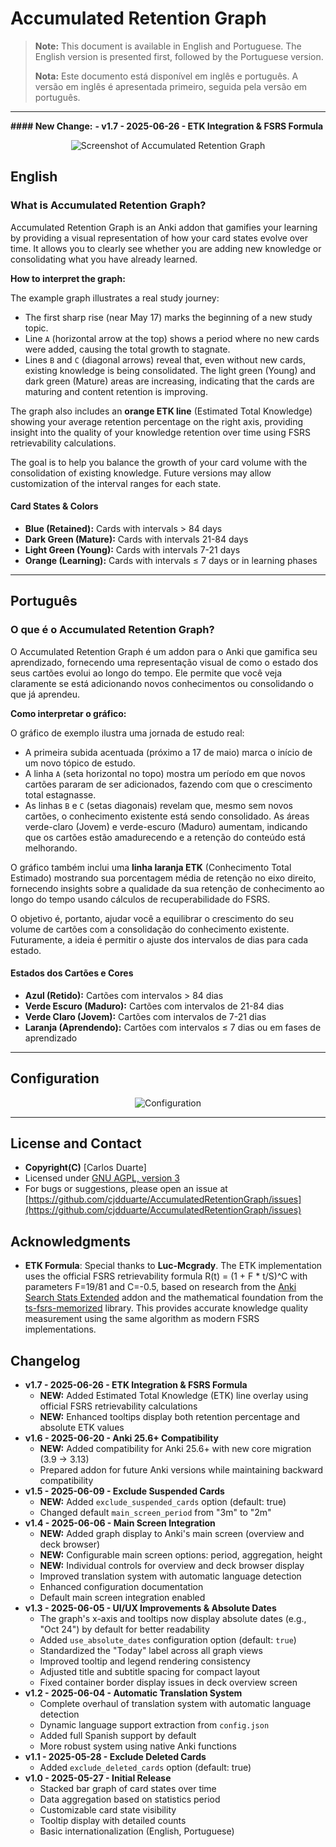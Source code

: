# **Accumulated Retention Graph**

> **Note:** This document is available in English and Portuguese. The English version is presented first, followed by the Portuguese version.
>
> **Nota:** Este documento está disponível em inglês e português. A versão em inglês é apresentada primeiro, seguida pela versão em português.

---

<b>#### New Change:</b>
<b>- **v1.7 - 2025-06-26 - ETK Integration & FSRS Formula**</b>

<p align="center">
  <img src="https://i.ibb.co/zHs24s0R/image.png" alt="Screenshot of Accumulated Retention Graph">
</p>

## **English**

### What is Accumulated Retention Graph?

Accumulated Retention Graph is an Anki addon that gamifies your learning by providing a visual representation of how your card states evolve over time. It allows you to clearly see whether you are adding new knowledge or consolidating what you have already learned.

**How to interpret the graph:**

The example graph illustrates a real study journey:
- The first sharp rise (near May 17) marks the beginning of a new study topic.
- Line `A` (horizontal arrow at the top) shows a period where no new cards were added, causing the total growth to stagnate.
- Lines `B` and `C` (diagonal arrows) reveal that, even without new cards, existing knowledge is being consolidated. The light green (Young) and dark green (Mature) areas are increasing, indicating that the cards are maturing and content retention is improving.

The graph also includes an **orange ETK line** (Estimated Total Knowledge) showing your average retention percentage on the right axis, providing insight into the quality of your knowledge retention over time using FSRS retrievability calculations.

The goal is to help you balance the growth of your card volume with the consolidation of existing knowledge. Future versions may allow customization of the interval ranges for each state.

#### **Card States & Colors**
- **Blue (Retained):** Cards with intervals > 84 days
- **Dark Green (Mature):** Cards with intervals 21-84 days  
- **Light Green (Young):** Cards with intervals 7-21 days
- **Orange (Learning):** Cards with intervals ≤ 7 days or in learning phases

---

## **Português**

### O que é o Accumulated Retention Graph?

O Accumulated Retention Graph é um addon para o Anki que gamifica seu aprendizado, fornecendo uma representação visual de como o estado dos seus cartões evolui ao longo do tempo. Ele permite que você veja claramente se está adicionando novos conhecimentos ou consolidando o que já aprendeu.

**Como interpretar o gráfico:**

O gráfico de exemplo ilustra uma jornada de estudo real:
- A primeira subida acentuada (próximo a 17 de maio) marca o início de um novo tópico de estudo.
- A linha `A` (seta horizontal no topo) mostra um período em que novos cartões pararam de ser adicionados, fazendo com que o crescimento total estagnasse.
- As linhas `B` e `C` (setas diagonais) revelam que, mesmo sem novos cartões, o conhecimento existente está sendo consolidado. As áreas verde-claro (Jovem) e verde-escuro (Maduro) aumentam, indicando que os cartões estão amadurecendo e a retenção do conteúdo está melhorando.

O gráfico também inclui uma **linha laranja ETK** (Conhecimento Total Estimado) mostrando sua porcentagem média de retenção no eixo direito, fornecendo insights sobre a qualidade da sua retenção de conhecimento ao longo do tempo usando cálculos de recuperabilidade do FSRS.

O objetivo é, portanto, ajudar você a equilibrar o crescimento do seu volume de cartões com a consolidação do conhecimento existente. Futuramente, a ideia é permitir o ajuste dos intervalos de dias para cada estado.

#### **Estados dos Cartões e Cores**
- **Azul (Retido):** Cartões com intervalos > 84 dias
- **Verde Escuro (Maduro):** Cartões com intervalos de 21-84 dias
- **Verde Claro (Jovem):** Cartões com intervalos de 7-21 dias
- **Laranja (Aprendendo):** Cartões com intervalos ≤ 7 dias ou em fases de aprendizado

---

## **Configuration**

<p align="center">
  <img src="https://i.ibb.co/ymZ6pbBr/image.png" alt="Configuration">
</p>

---

## **License and Contact**

- **Copyright(C)** [Carlos Duarte]
- Licensed under [GNU AGPL, version 3](http://www.gnu.org/licenses/agpl.html)
- For bugs or suggestions, please open an issue at [https://github.com/cjdduarte/AccumulatedRetentionGraph/issues](https://github.com/cjdduarte/AccumulatedRetentionGraph/issues)

## **Acknowledgments**

- **ETK Formula**: Special thanks to **Luc-Mcgrady**. The ETK implementation uses the official FSRS retrievability formula R(t) = (1 + F * t/S)^C with parameters F=19/81 and C=-0.5, based on research from the [Anki Search Stats Extended](https://ankiweb.net/shared/info/1613056169) addon and the mathematical foundation from the [ts-fsrs-memorized](https://github.com/Luc-Mcgrady/ts-fsrs-memorized) library. This provides accurate knowledge quality measurement using the same algorithm as modern FSRS implementations.

## **Changelog**

- **v1.7 - 2025-06-26 - ETK Integration & FSRS Formula**
    - **NEW:** Added Estimated Total Knowledge (ETK) line overlay using official FSRS retrievability calculations
    - **NEW:** Enhanced tooltips display both retention percentage and absolute ETK values
- **v1.6 - 2025-06-20 - Anki 25.6+ Compatibility**
    - **NEW:** Added compatibility for Anki 25.6+ with new core migration (3.9 → 3.13)
    - Prepared addon for future Anki versions while maintaining backward compatibility
- **v1.5 - 2025-06-09 - Exclude Suspended Cards**
    - **NEW:** Added `exclude_suspended_cards` option (default: true)
    - Changed default `main_screen_period` from "3m" to "2m"
- **v1.4 - 2025-06-06 - Main Screen Integration**
    - **NEW:** Added graph display to Anki's main screen (overview and deck browser)
    - **NEW:** Configurable main screen options: period, aggregation, height
    - **NEW:** Individual controls for overview and deck browser display
    - Improved translation system with automatic language detection
    - Enhanced configuration documentation
    - Default main screen integration enabled
- **v1.3 - 2025-06-05 - UI/UX Improvements & Absolute Dates**
    - The graph's x-axis and tooltips now display absolute dates (e.g., "Oct 24") by default for better readability
    - Added `use_absolute_dates` configuration option (default: `true`)
    - Standardized the "Today" label across all graph views
    - Improved tooltip and legend rendering consistency
    - Adjusted title and subtitle spacing for compact layout
    - Fixed container border display issues in deck overview screen
- **v1.2 - 2025-06-04 - Automatic Translation System**
    - Complete overhaul of translation system with automatic language detection
    - Dynamic language support extraction from `config.json`
    - Added full Spanish support by default
    - More robust system using native Anki functions
- **v1.1 - 2025-05-28 - Exclude Deleted Cards**
    - Added `exclude_deleted_cards` option (default: true)
- **v1.0 - 2025-05-27 - Initial Release**
    - Stacked bar graph of card states over time
    - Data aggregation based on statistics period
    - Customizable card state visibility
    - Tooltip display with detailed counts
    - Basic internationalization (English, Portuguese)
